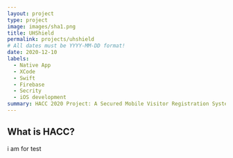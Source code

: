 ```yaml
---
layout: project
type: project
image: images/sha1.png
title: UHShield
permalink: projects/uhshield
# All dates must be YYYY-MM-DD format!
date: 2020-12-10
labels:
  - Native App
  - XCode
  - Swift
  - Firebase
  - Secrity
  - iOS development
summary: HACC 2020 Project: A Secured Mobile Visitor Registration System.
---
```


## What is HACC?

i am for test
